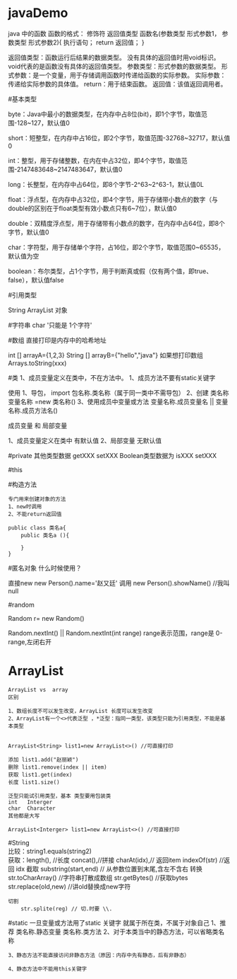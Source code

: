 # javaDemo
java 中的函数
函数的格式：
修饰符 返回值类型 函数名(参数类型 形式参数1， 参数类型 形式参数2){
    执行语句；
    return 返回值；
}

返回值类型：函数运行后结果的数据类型。 没有具体的返回值时用void标识。void代表的是函数没有具体的返回值类型。
参数类型：形式参数的数据类型。
形式参数：是一个变量，用于存储调用函数时传递给函数的实际参数。
实际参数：传递给实际参数的具体值。
return：用于结束函数。
返回值：该值返回调用者。


#基本类型

byte：Java中最小的数据类型，在内存中占8位(bit)，即1个字节，取值范围-128~127，默认值0

short：短整型，在内存中占16位，即2个字节，取值范围-32768~32717，默认值0

int：整型，用于存储整数，在内在中占32位，即4个字节，取值范围-2147483648~2147483647，默认值0

long：长整型，在内存中占64位，即8个字节-2^63~2^63-1，默认值0L

float：浮点型，在内存中占32位，即4个字节，用于存储带小数点的数字（与double的区别在于float类型有效小数点只有6~7位），默认值0

double：双精度浮点型，用于存储带有小数点的数字，在内存中占64位，即8个字节，默认值0

char：字符型，用于存储单个字符，占16位，即2个字节，取值范围0~65535，默认值为空

boolean：布尔类型，占1个字节，用于判断真或假（仅有两个值，即true、false），默认值false


#引用类型

String 
ArrayList
对象

#字符串
    char '只能是  1个字符'
    
    
#数组  直接打印是内存中的哈希地址

int [] arrayA={1,2,3}
String [] arrayB={"hello","java"}
如果想打印数组 Arrays.toString(xxx)

#类
1、成员变量定义在类中，不在方法中。
1、成员方法不要有static关键字

使用
    1、导包，  import 包名称.类名称（属于同一类中不需导包）
    2、创建    类名称 变量名称 =new 类名称()
    3、使用成员中变量或方法   变量名称.成员变量名  ||   变量名称.成员方法名()
    
成员变量 和 局部变量    

1、成员变量定义在类中 有默认值
2、局部变量 无默认值


#private 
    其他类型数据        getXXX  setXXX
    Boolean类型数据为  isXXX   setXXX
    
    
#this

#构造方法

    专门用来创建对象的方法   
    1、new时调用  
    2、不能return返回值
      
    public class 类名a{
        public 类名a (){
            
        }
    }
    
    
    
#匿名对象
什么时候使用？

  
直接new     new Person().name='赵又廷'
调用        new Person().showName() //我叫null
    
    
#random
    
   Random r= new Random()
   
   Random.nextInt()  ||  Random.nextInt(int range) range表示范围，range是  0-range,左闭右开 
        
# ArrayList
    ArrayList vs  array
    区别
    
    1、数组长度不可以发生改变，ArrayList 长度可以发生改变
    2、ArrayList有一个<>代表泛型 ，*泛型：指同一类型，该类型只能为引用类型，不能是基本类型
    
    
    ArrayList<String> list1=new ArrayList<>() //可直接打印
    
    添加 list1.add("赵丽颖")
    删除 list1.remove(index || item)
    获取 list1.get(index)
    长度 list1.size()
    
    泛型只能试引用类型，基本 类型要用包装类
    int   Interger
    char  Character 
    其他都是大写
    
    ArrayList<Interger> list1=new ArrayList<>() //可直接打印
    
#String  
    比较：string1.equals(string2)    
    获取：length(), //长度 
         concat(),//拼接
         charAt(idx),// 返回item 
         indexOf(str) //返回 idx
    截取
        substring(start,end)  // 从参数位置到末尾,含左不含右
    转换
        str.toCharArray()   //字符串打散成数组
        str.getBytes()  //获取bytes
        str.replace(old,new) //讲old替换成new字符
           
    切割
        str.splite(reg) // 切.时要 \\.
        
#static
    一旦变量或方法用了static 关键字  就属于所在类，不属于对象自己
    1、推荐 
        类名称.静态变量
        类名称.类方法
    2、对于本类当中的静态方法，可以省略类名称    
    
    3、静态方法不能直接访问非静态方法（原因：内存中先有静态，后有非静态）
    
    4、静态方法中不能用this关键字